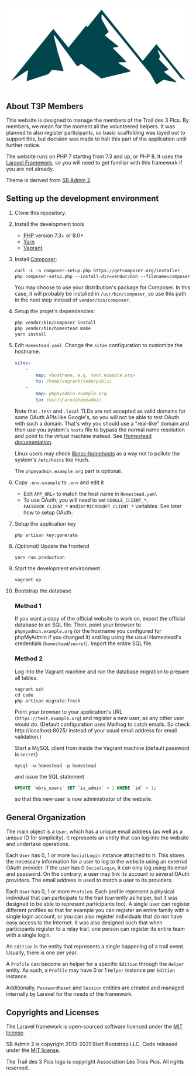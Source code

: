 <p align="center"><img src="public/svg/trail3pics-logo-2020.svg"></p>

## About T3P Members

This website is designed to manage the members of the Trail des 3 Pics. By
members, we mean for the moment all the volunteered helpers. It was planned
to also register participants, so basic scaffolding was layed out to support
this, but decision was made to halt this part of the application until further
notice.

The website runs on PHP 7 starting from 7.3 and up, or PHP 8. It uses the
[Laravel Framework](https://laravel.com/), so you will need to get familiar
with this framework if you are not already.

Theme is derived from
[SB Admin 2](https://startbootstrap.com/theme/sb-admin-2).
## Setting up the development environment

<ol>
<li>Clone this repository.</li>

<li>

Install the development tools

- [PHP](https://www.php.net/) version 7.3+ or 8.0+
- [Yarn](https://yarnpkg.com/)
- [Vagrant](https://www.vagrantup.com/)

</li>

<li>

Install [Composer](https://getcomposer.org):

```
curl -L -o composer-setup.php https://getcomposer.org/installer
php composer-setup.php --install-dir=vendor/bin --filename=composer
```

You may choose to use your distribution's package for Composer. In this case, it will probably be installed in `/usr/bin/composer`, so use this
path in the next step instead of `vendor/bin/composer`.
</li>

<li>

Setup the projet's dependencies:

```
php vendor/bin/composer install
php vendor/bin/homestead make
yarn install
```
</li>

<li>

Edit `Homestead.yaml`. Change the `sites` configuration to customize the
hostname.

```yaml
sites:
    -
        map: <hostname, e.g. test.example.org>
        to: /home/vagrant/code/public
    -
        map: phpmyadmin.example.org
        to: /usr/share/phpmyadmin
```

Note that `.test` and `.local` TLDs are not accepted as valid domains for some
OAuth APIs like Google's, so you will not be able to test OAuth with such
a domain. That's why you should use a "real-like" domain and then use you
system's `hosts` file to bypass the normal name resolution and point to the
virtual machine instead. See
[Homestead documentation](https://laravel.com/docs/8.x/homestead#hostname-resolution).

Linux users may check
[libnss-homehosts](https://github.com/bAndie91/libnss_homehosts) as a way not
to pollute the system's `/etc/hosts` too much.

The `phpmyadmin.example.org` part is optional.
</li>

<li>

Copy `.env.example` to `.env` and edit it

- Edit `APP_URL=` to match the host name in `Homestead.yaml`
- To use OAuth, you will need to set `GOOGLE_CLIENT_*`, `FACEBOOK_CLIENT_*` 
  and/or `MICROSOFT_CLIENT_*` variables. See later how to setup OAuth.

</li>

<li>

Setup the application key

```
php artisan key:generate
```
</li>

<li>

*(Optional)* Update the frontend

```
yarn run production
```
</li>

<li>

Start the development environment

```
vagrant up
```
</li>

<li>

Bootstrap the database

### Method 1

If you want a copy of the official website to work on, export the official
database to an SQL file. Then, point your browser to `phpmyadmin.example.org` (or
the hostname you configured for phpMyAdmin if you changed it) and log
using the usual Homestead's credentials (`homestead`/`secret`). Import the
entire SQL file.

### Method 2

Log into the Vagrant machine and run the database migration to prepare all
tables.

```
vagrant ssh
cd code
php artisan migrate:fresh
```

Point your browser to your application's URL (`https://test.example.org`) and
register a new user, as any other user would do. (Default configuration uses
Mailhog to catch emails. So check http://localhost:8025/ instead of your usual
email address for email validation.)

Start a MySQL client from inside the Vagrant machine (default password is
`secret`)

```
mysql -u homestead -p homestead
```

and issue the SQL statement

```sql
UPDATE `mbrs_users` SET `is_admin` = 1 WHERE `id` = 1;
```

so that this new user is now administrator of the website.

</li>

</ol>

## General Organization

The main object is a `User`, which has a unique email address (as well as a
unique ID for simplicity). It represents an entity that can log into the
website and undertake operations.

Each `User` has 0, 1 or more `SocialLogin` instance attached to it. This
stores the necessary information for a user to log to the website using an
external OAuth provider. If the user has 0 `SocialLogin`, it can only log
using its email and password. On the contrary, a user may link its account
to several OAuth providers. The email address is used to match a user to its
providers.

Each `User` has 0, 1 or more `Profile`s. Each profile represent a physical
individual that can participate to the trail (currently as helper, but it was
designed to be able to represent participants too). A single user can register
different profiles so that for example you can register an entire family with
a single login account, or you can also register individuals that do not have
easy access to the Internet. It was also designed such that when participants
register to a relay trail, one person can register its entire team with a
single login.

An `Edition` is the entity that represents a single happening of a trail event.
Usually, there is one per year.

A `Profile` can become an helper for a specific `Edition` through the `Helper`
entity. As such, a `Profile` may have 0 or 1 `Helper` instance per `Edition`
instance.

Additionally, `PasswordReset` and `Session` entities are created and managed
internally by Laravel for the needs of the framework.

## Copyrights and Licenses

The Laravel framework is open-sourced software licensed under the [MIT license](https://opensource.org/licenses/MIT).

SB Admin 2 is copyright 2013-2021 Start Bootstrap LLC. Code released under the [MIT license](https://opensource.org/licenses/MIT).

The Trail des 3 Pics logo is copyright Association Les Trois Pics. All
rights reserved.
